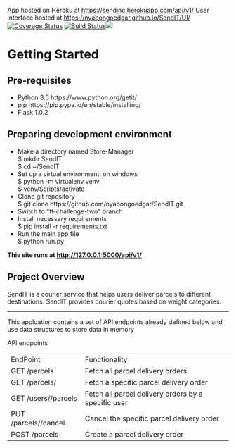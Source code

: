 App hosted on Heroku at https://sendinc.herokuapp.com/api/v1/
User interface hosted at https://nyabongoedgar.github.io/SendIT/UI/
<br>
[![Coverage Status](https://coveralls.io/repos/github/nyabongoedgar/SendIT/badge.svg?branch=ft-develop)](https://coveralls.io/github/nyabongoedgar/SendIT?branch=develop)
[![Build Status](https://travis-ci.org/nyabongoedgar/SendIT.svg?branch=develop)](https://travis-ci.org/nyabongoedgar/SendIT)<a href="https://codeclimate.com/github/nyabongoedgar/SendIT/maintainability"><img src="https://api.codeclimate.com/v1/badges/de8d6ff5a0fdf45eba8c/maintainability" /></a>

<h1> Getting Started </h1>
<h2> Pre-requisites </h2>

<ul><li>Python 3.5 https://www.python.org/getit/</li><li>pip https://pip.pypa.io/en/stable/installing/</li><li>Flask 1.0.2</li></ul>
  

<h2>Preparing development environment</h2>
<ul><li>Make a directory named Store-Manager<br>
  $ mkdir SendIT <br>
  $ cd ~/SendIT
  </li>

<li> Set up a virtual environment: on windows <br>
    $ python -m virtualenv venv <br>
    $ venv/Scripts/activate </li>
  
<li>Clone git repository <br>
  $ git clone https://github.com/nyabongoedgar/SendIT.git</li>
<li>Switch to "ft-challenge-two" branch</li>
  <li>Install necessary requirements<br>
  $ pip install -r requirements.txt </li>
<li>Run the main app file <br>
  $ python run.py
 </li> </ul>
  
<b>This site runs at http://127.0.0.1:5000/api/v1/</b> 
  
  
<h2>Project Overview </h2>

<p>SendIT is a courier service that helps users deliver parcels to different destinations. SendIT provides courier quotes based on weight categories.</p>

 <hr/>
<p> This applcation contains a set of API endpoints already defined below and use data structures to store data in memory </p>


<caption>API endpoints</caption>
<table>
<tr><td>EndPoint</td>	<td>Functionality</td>	</tr>

<tr><td>GET /parcels</td>	<td>Fetch all parcel delivery orders</td>	</tr>

<tr><td>GET /parcels/<parcelId></td>	<td>Fetch a specific parcel delivery order</td>	</tr>

<tr><td>GET /users/<userId>/parcels	</td> <td>Fetch all parcel delivery orders by a specific user</td>	</tr>

<tr><td>PUT /parcels/<parcelId>/cancel</td>	<td>Cancel the specific parcel delivery order</td>	</tr>

<tr><td>POST /parcels</td>	<td>Create a parcel delivery order</td>	</tr>

</table>  